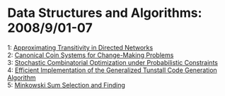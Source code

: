 # Data Structures and Algorithms: 2008/9/01-07  
1: [Approximating Transitivity in Directed Networks](https://doi.org/10.48550/arXiv.0809.0188)  
2: [Canonical Coin Systems for Change-Making Problems](https://doi.org/10.48550/arXiv.0809.0400)  
3: [Stochastic Combinatorial Optimization under Probabilistic Constraints](https://doi.org/10.48550/arXiv.0809.0460)  
4: [Efficient Implementation of the Generalized Tunstall Code Generation  Algorithm](https://doi.org/10.48550/arXiv.0809.0949)  
5: [Minkowski Sum Selection and Finding](https://doi.org/10.48550/arXiv.0809.1171)  